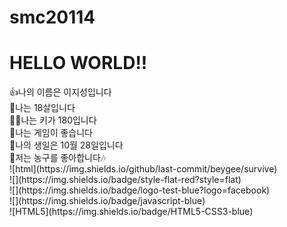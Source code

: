 # smc20114





<H1>HELLO WORLD!!</H1>
👍나의 이름은 이지성입니다 <br>
🎉나는 18살입니다 <br>
🐱‍👤나는 키가 180입니다 <br>
👏나는 게임이 좋습니다 <br>
🎁나의 생일은 10월 28일입니다 <br>
🌹저는 농구를 좋아합니다🎶<br>
![html](https://img.shields.io/github/last-commit/beygee/survive)<br>
![](https://img.shields.io/badge/style-flat-red?style=flat)<br>
![](https://img.shields.io/badge/logo-test-blue?logo=facebook)<br>
![](https://img.shields.io/badge/javascript-blue)<BR>
 ![HTML5](https://img.shields.io/badge/HTML5-CSS3-blue)

